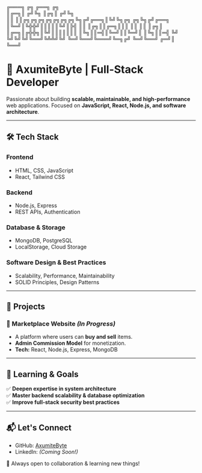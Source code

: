 ╔═══╗               ╔╗     ╔══╗       ╔╗     
║╔═╗║              ╔╝╚╗    ║╔╗║      ╔╝╚╗    
║║ ║║╔╗╔╗╔╗╔╗╔╗╔╗╔╗╚╗╔╝╔══╗║╚╝╚╗╔╗ ╔╗╚╗╔╝╔══╗
║╚═╝║╚╬╬╝║║║║║╚╝║╠╣ ║║ ║╔╗║║╔═╗║║║ ║║ ║║ ║╔╗║
║╔═╗║╔╬╬╗║╚╝║║║║║║║ ║╚╗║║═╣║╚═╝║║╚═╝║ ║╚╗║║═╣
╚╝ ╚╝╚╝╚╝╚══╝╚╩╩╝╚╝ ╚═╝╚══╝╚═══╝╚═╗╔╝ ╚═╝╚══╝
                                ╔═╝║         
                                ╚══╝         


# 🚀 AxumiteByte | Full-Stack Developer  

Passionate about building **scalable, maintainable, and high-performance** web applications. Focused on **JavaScript, React, Node.js, and software architecture**.  

---

## 🛠️ Tech Stack  

### **Frontend**  
- HTML, CSS, JavaScript  
- React, Tailwind CSS  

### **Backend**  
- Node.js, Express  
- REST APIs, Authentication  

### **Database & Storage**  
- MongoDB, PostgreSQL  
- LocalStorage, Cloud Storage  

### **Software Design & Best Practices**  
- Scalability, Performance, Maintainability  
- SOLID Principles, Design Patterns  

---

## 📌 Projects  

### **🛒 Marketplace Website** *(In Progress)*  
- A platform where users can **buy and sell** items.  
- **Admin Commission Model** for monetization.  
- **Tech:** React, Node.js, Express, MongoDB  

---

## 🎯 Learning & Goals  

✅ **Deepen expertise in system architecture**  
✅ **Master backend scalability & database optimization**  
✅ **Improve full-stack security best practices**  

---

## 📬 Let's Connect  

- GitHub: [AxumiteByte](https://github.com/AxumiteByte)  
- LinkedIn: *(Coming Soon!)*  

🚀 Always open to collaboration & learning new things!  
